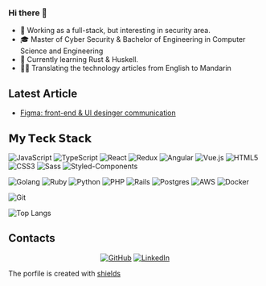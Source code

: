 ### Hi there 👋

- 🧐 Working as a full-stack, but interesting in security area.
- 🎓 Master of Cyber Security & Bachelor of Engineering in Computer Science and Engineering
- 🌱 Currently learning Rust & Huskell.
- ✍🏻 Translating the technology articles from English to Mandarin

## Latest Article
- [Figma: front-end & UI desinger communication](https://jjjjackson.github.io/blog/bridge-between-ux-designer-and-frontend-developer)

## 𝗠𝘆 𝗧𝗲𝗰𝗸 𝗦𝘁𝗮𝗰𝗸
![JavaScript](https://img.shields.io/badge/-JavaScript-%23F7DF1C?style=flat-square&logo=javascript&logoColor=000000&labelColor=%23F7DF1C&color=%23FFCE5A)
![TypeScript](https://img.shields.io/badge/-TypeScript-007ACC.svg?logo=typescript&style=flat-square)
![React](https://img.shields.io/badge/-React-%23282C34?style=flat-square&logo=react)
![Redux](https://img.shields.io/badge/-React-%23282C34?style=flat-square&logo=redux)
![Angular](https://img.shields.io/badge/-React-%23282C34?style=flat-square&logo=angular)
![Vue.js](https://img.shields.io/badge/-Vue.js-%232c3e50?style=flat-square&logo=Vue.js)
![HTML5](https://img.shields.io/badge/-HTML5-%23E44D27?style=flat-square&logo=html5&logoColor=ffffff)
![CSS3](https://img.shields.io/badge/-CSS3-%231572B6?style=flat-square&logo=css3)
![Sass](https://img.shields.io/badge/-Sass-%23CC6699?style=flat-square&logo=sass&logoColor=ffffff)
![Styled-Components](https://img.shields.io/badge/-Styled-9400FF.svg?logo=&style=flat-square)



![Golang](https://img.shields.io/badge/-Golang-76E1FE.svg?logo=go&style=flat-square)
![Ruby](https://img.shields.io/badge/-Ruby-CC342D.svg?logo=ruby&style=flat-square)
![Python](https://img.shields.io/badge/-Python-F9DC3E.svg?logo=python&style=flat-square)
![PHP](https://img.shields.io/badge/PHP-ccc.svg?logo=php&style=flat-square)
![Rails](https://img.shields.io/badge/-Rails-CC0000.svg?logo=rails&style=flat-square)
![Postgres](https://img.shields.io/badge/-PostgreSQL-336791.svg?logo=postgresql&style=flat-square)
![AWS](https://img.shields.io/badge/-Amazon%20AWS-232F3E.svg?logo=amazon-aws&style=flat-square)
![Docker](https://img.shields.io/badge/-Docker-384d54.svg?logo=docker&style=flat-square)

![Git](https://img.shields.io/badge/-Git-%23F05032?style=flat-square&logo=git&logoColor=%23ffffff)

![Top Langs](https://github-readme-stats.vercel.app/api/top-langs/?username=jjjjackson&layout=compact&theme=graywhite&hide=php,html)

## Contacts
<p align="center">
	<a href="https://github.com/jjjjackson"><img src="https://img.shields.io/github/followers/jjjjackson.svg?label=GitHub&style=social" alt="GitHub"></a>
	<a href="https://twitter.com/jjjjackson"></a>
	<a href="https://www.linkedin.com/in/jjjjackson"><img src="https://img.shields.io/badge/LinkedIn--_.svg?style=social&logo=linkedin" alt="LinkedIn"></a>
</p>


The porfile is created with [shields](https://codesandbox.io/s/icon-generator-shields-io-t8csp?fontsize=14&file=/src/main.js)
